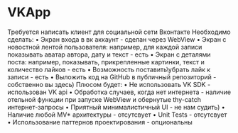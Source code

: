 # VKApp
Требуется написать клиент для социальной сети Вконтакте Необходимо сделать:
•	Экран входа в вк аккаунт - сделан через WebView
•	Экран с новостной лентой пользователя: например, для каждой записи показывать аватар автора, дату и текст - есть
•	Экран с деталями поста: например, показывать, прикрепленные картинки, текст и количество лайков - есть
•	Возможность поставить\убрать лайк к записи -  есть
•	Выложить код на GitHub в публичный репозиторий - собственно вы здесь)
Плюсом будет:
•	Не использовать VK SDK - использован VK api
•	Обработка случаев, когда нет интернета - наличие отельной функции при запуске WebView и обернутые thy-catch интернет-запросы
•	Приятный минималистичный UI - не нам судить)
•	Наличие любой MV* архитектуры - отсутсвует
• Unit Tests - отсутсвует
•	Использование паттернов проектирования - опциональны

